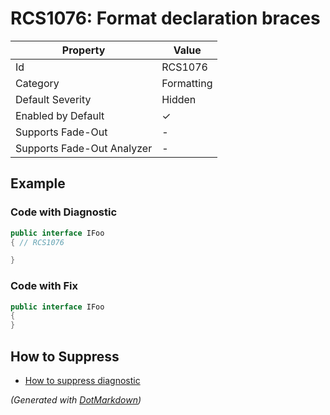 # RCS1076: Format declaration braces

| Property                    | Value      |
| --------------------------- | ---------- |
| Id                          | RCS1076    |
| Category                    | Formatting |
| Default Severity            | Hidden     |
| Enabled by Default          | &#x2713;   |
| Supports Fade\-Out          | \-         |
| Supports Fade\-Out Analyzer | \-         |

## Example

### Code with Diagnostic

```csharp
public interface IFoo
{ // RCS1076

}
```

### Code with Fix

```csharp
public interface IFoo
{
}
```

## How to Suppress

* [How to suppress diagnostic](../HowToConfigureAnalyzers#how-to-suppress-a-diagnostic.md)

*\(Generated with [DotMarkdown](http://github.com/JosefPihrt/DotMarkdown)\)*